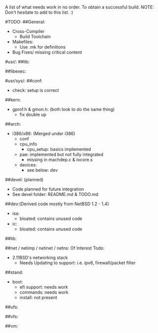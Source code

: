 A list of what needs work in no order. To obtain a successful build.
NOTE: Don't hesitate to add to this list. :)

#TODO:
##General:
- Cross-Compiler
	- Build Toolchain
- Makefiles:
	- Use .mk for definitions
- Bug Fixes/ missing critical content

#usr/:
##lib:
		
##libexec:
		
#usr/sys/:
##conf:
- check: setup is correct

##kern:
- gprof.h & gmon.h: (both look to do the same thing)
	- fix double up
	
##arch:
- i386/x86: (Merged under i386)
	- conf
	- cpu_info
		- cpu_setup: basics implemented
	- pae: implemented but not fully integrated
		- missing in machdep.c & locore.s
	- devices: 
		- see below: dev

##devel: (planned)
- Code planned for future integration
- See devel folder: README.md & TODO.md

##dev:(Derived code mostly from NetBSD 1.2 - 1.4)
- isa: 
	- bloated: contains unused code
- ic:
	- bloated: contains unused code

##lib:
	
##net / netimp / netinet / netns:
Of Interest Todo:
- 2.11BSD's networking stack
	- Needs Updating to support: i.e. ipv6, firewall/packet filter

##stand:
- boot:
	- efi support: needs work
	- commands: needs work
	- install: not present

##ufs:

##vfs:

##vm:

